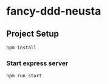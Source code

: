 # fancy-ddd-neusta

## Project Setup

```sh
npm install
```

### Start express server

```sh
npm run start
```
